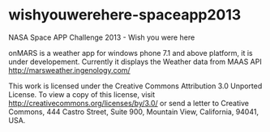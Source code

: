 wishyouwerehere-spaceapp2013
============================

NASA Space APP Challenge 2013 - Wish you were here

onMARS is a weather app for windows phone 7.1 and above platform, it is under developement. Currently it displays the Weather data from MAAS API http://marsweather.ingenology.com/

This work is licensed under the Creative Commons Attribution 3.0 Unported License. To view a copy of this license, visit http://creativecommons.org/licenses/by/3.0/ or send a letter to Creative Commons, 444 Castro Street, Suite 900, Mountain View, California, 94041, USA.